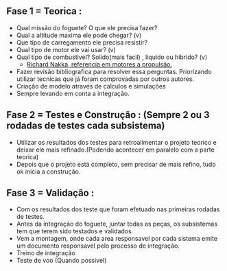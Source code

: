 ## Fase 1 = Teorica : 
* Qual missão do foguete?  O que ele precisa fazer? 
* Qual a altitude maxima ele pode chegar? (v)
* Que tipo de carregamento ele precisa resistir?
* Qual tipo de motor ele vai usar? (v)
* Qual tipo de combustivel? Solido(mais facil) , liquido ou hibrido? (v)
  * [Richard Nakka, referencia em motores a propulsão.](http://www.nakka-rocketry.net/)
* Fazer revisão bibliografica para resolver essa perguntas. Priorizando utilizar tecnicas que já foram comprovadas por outros autores. 
* Criação de modelo através de calculos e simulações
* Sempre levando em conta a integração.

## Fase 2 = Testes e Construção : (Sempre 2 ou 3 rodadas de testes cada subsistema)
* Utilizar os resultados dos testes para retroalimentar o projeto teorico e deixar ele mais refinado.(Podendo acontecer em paralelo com a parte teorica)
* Depois que o projeto está completo, sem precisar de mais refino, tudo ok inicia a construção.

## Fase 3 = Validação :
* Com os resultados dos teste que foram efetuado nas primeiras rodadas de testes.
* Antes da integração do foguete, juntar todas as peças, os subsistemas tem que terem sido testados e validados.
* Vem a montagem, onde cada area responsavel por cada sistema emite um documento responsavel pelo processo de integração.
* Treino de integração
* Teste de voo (Quando possivel)
